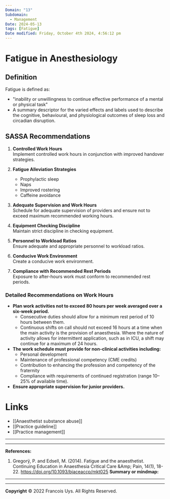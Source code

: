 ```yaml
---
Domain: "13"
Subdomain:
  - Management
Date: 2024-05-13
tags: [Fatigue]
Date modified: Friday, October 4th 2024, 4:56:12 pm
---
```


# Fatigue in Anesthesiology

## Definition

Fatigue is defined as:

- "inability or unwillingness to continue effective performance of a mental or physical task"
- A summary descriptor for the varied effects and labels used to describe the cognitive, behavioural, and physiological outcomes of sleep loss and circadian disruption.

## SASSA Recommendations
1. **Controlled Work Hours**  
   Implement controlled work hours in conjunction with improved handover strategies.

2. **Fatigue Alleviation Strategies**  
   - Prophylactic sleep
   - Naps
   - Improved rostering
   - Caffeine avoidance

3. **Adequate Supervision and Work Hours**  
   Schedule for adequate supervision of providers and ensure not to exceed maximum recommended working hours.

4. **Equipment Checking Discipline**  
   Maintain strict discipline in checking equipment.

5. **Personnel to Workload Ratios**  
   Ensure adequate and appropriate personnel to workload ratios.

6. **Conducive Work Environment**  
   Create a conducive work environment.

7. **Compliance with Recommended Rest Periods**  
   Exposure to after-hours work must conform to recommended rest periods.

### Detailed Recommendations on Work Hours
- **Plan work activities not to exceed 80 hours per week averaged over a six-week period.**
  - Consecutive duties should allow for a minimum rest period of 10 hours between them.
  - Continuous shifts on call should not exceed 16 hours at a time when the main activity is the provision of anaesthesia. Where the nature of activity allows for intermittent application, such as in ICU, a shift may continue for a maximum of 24 hours.
- **The work schedule must provide for non-clinical activities including:**
  - Personal development
  - Maintenance of professional competency (CME credits)
  - Contribution to enhancing the profession and competency of the fraternity
  - Compliance with requirements of continued registration (range 10–25% of available time).
- **Ensure appropriate supervision for junior providers.**

# Links
- [[Anaesthetist substance abuse]]
- [[Practice guideline]]
- [[Practice management]]

---

---
**References:**

1. Gregorÿ, P. and Edsell, M. (2014). Fatigue and the anaesthetist. Continuing Education in Anaesthesia Critical Care &Amp; Pain, 14(1), 18-22. https://doi.org/10.1093/bjaceaccp/mkt025
**Summary or mindmap:**

------------------------------------------------------------------------------------------------------------------------------------------------------------------------------------------------------------------------------
---
**Copyright**
© 2022 Francois Uys. All Rights Reserved.